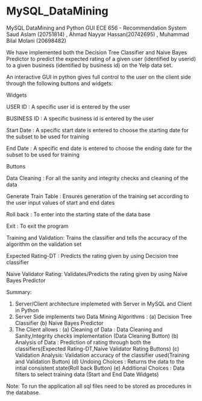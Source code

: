 # MySQL_DataMining
MySQL DataMining and Python GUI
ECE 656 - Recommendation System
Saud Aslam (20751814) , Ahmad Nayyar Hassan(20742695) , Muhammad Bilal Molani (20698482)

We have implemented both the Decision Tree Classifier and Naive Bayes Predictor to predict the expected rating of a given user (identified by userid) to a given
business (identified by business id) on the Yelp data set.

An interactive GUI in python gives full control to the user on the client side through the following buttons and widgets:

Widgets

USER ID     : A specific user id is entered by the user

BUSINESS ID : A specific business id is entered by the user

Start Date  : A specific start date is entered to choose the starting date for the subset to be used for training

End Date    : A specific end date is entered to choose the ending date for the subset to be used for training

Buttons

Data Cleaning         : For all the sanity and integrity checks and cleaning of the data

Generate Train Table  : Ensures generation of the training set according to the user input values of start and end dates
 
Roll back             : To enter into the starting state of the data base

Exit                  : To exit the program

Training and Validation: Trains the classifier and tells the accuracy of the algorithm on the validation set

Expected Rating-DT    : Predicts the rating given by using Decision tree classifier

Naive Validator Rating: Validates/Predicts the rating given by using Naive Bayes Predictor


Summary:
1) Server/Client architecture implemeted with Server in MySQL and Client in Python
2) Server Side implements two Data Mining Algorithms : (a) Decision Tree Classifier (b) Naive Bayes Predictor
3) The Client allows :
   (a) Cleaning of Data   : Data Cleaning and Sanity,Integrity checks implementation (Data Cleaning Button)
   (b) Analysis of Data   : Prediction of rating through both the classifiers(Expected Rating-DT,Naive Validator Rating Buttons)
   (c) Validation Analysis: Validation accuracy of the classifier used(Training and Validation Button)
   (d) Undoing Choices    : Returns the data to the intial consistent state(Roll back Button)
   (e) Additional Choices : Data filters to select training data (Start and End Date Widgets)

Note: To run the application all sql files need to be stored as procedures in the database.
